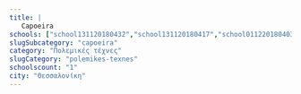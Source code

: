 ```yaml
---
title: |
   Capoeira
schools: ["school131120180432","school131120180417","school011220180403","school131120180515","school011220180558","school011220180641","school011220180612","school011220180446","school011220180544","school121120182120","school011220180627","school011220180656","school011220180417","school251120180920","school131120180558","school011220180432","school011220180500","school121120182134"]
slugSubcategory: "capoeira"
category: "Πολεμικές τέχνες"
slugCategory: "polemikes-texnes"
schoolscount: "1"
city: "Θεσσαλονίκη"
---
```


